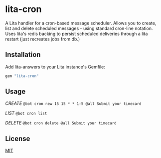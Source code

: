 # lita-cron

A Lita handler for a cron-based message scheduler. Allows you to
create, list and delete scheduled messages - using standard
cron-line notation.  Uses lita's redis backing to persist scheduled
deliveries through a lita restart (just recreates jobs from db.)

## Installation

Add lita-answers to your Lita instance's Gemfile:

``` ruby
gem "lita-cron"
```

## Usage

*CREATE* `@bot cron new 15 15 * * 1-5 @all Submit your timecard`

*LIST* `@bot cron list`  

*DELETE* `@bot cron delete @all Submit your timecard`  

## License

[MIT](http://opensource.org/licenses/MIT)

